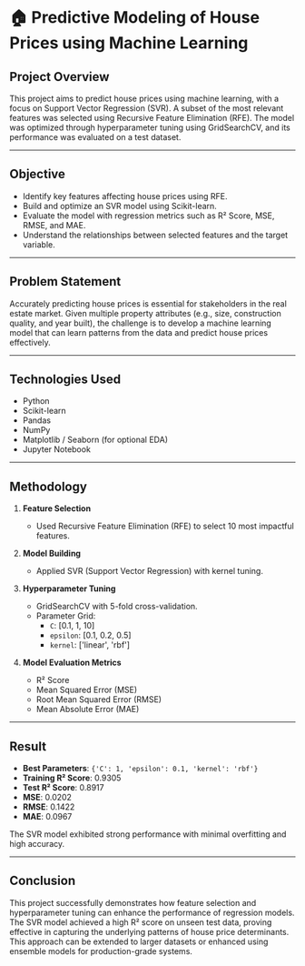 # 🏠 Predictive Modeling of House Prices using Machine Learning

##  Project Overview

This project aims to predict house prices using machine learning, with a focus on Support Vector Regression (SVR). A subset of the most relevant features was selected using Recursive Feature Elimination (RFE). The model was optimized through hyperparameter tuning using GridSearchCV, and its performance was evaluated on a test dataset.

---

##  Objective

- Identify key features affecting house prices using RFE.
- Build and optimize an SVR model using Scikit-learn.
- Evaluate the model with regression metrics such as R² Score, MSE, RMSE, and MAE.
- Understand the relationships between selected features and the target variable.

---

##  Problem Statement

Accurately predicting house prices is essential for stakeholders in the real estate market. Given multiple property attributes (e.g., size, construction quality, and year built), the challenge is to develop a machine learning model that can learn patterns from the data and predict house prices effectively.

---

##  Technologies Used

- Python
- Scikit-learn
- Pandas
- NumPy
- Matplotlib / Seaborn (for optional EDA)
- Jupyter Notebook

---

##  Methodology

1. **Feature Selection**  
   - Used Recursive Feature Elimination (RFE) to select 10 most impactful features.
   
2. **Model Building**  
   - Applied SVR (Support Vector Regression) with kernel tuning.
   
3. **Hyperparameter Tuning**  
   - GridSearchCV with 5-fold cross-validation.
   - Parameter Grid:
     - `C`: [0.1, 1, 10]
     - `epsilon`: [0.1, 0.2, 0.5]
     - `kernel`: ['linear', 'rbf']
   
4. **Model Evaluation Metrics**  
   - R² Score
   - Mean Squared Error (MSE)
   - Root Mean Squared Error (RMSE)
   - Mean Absolute Error (MAE)

---

##  Result

- **Best Parameters**: `{'C': 1, 'epsilon': 0.1, 'kernel': 'rbf'}`
- **Training R² Score**: 0.9305
- **Test R² Score**: 0.8917
- **MSE**: 0.0202  
- **RMSE**: 0.1422  
- **MAE**: 0.0967  

The SVR model exhibited strong performance with minimal overfitting and high accuracy.

---

##  Conclusion

This project successfully demonstrates how feature selection and hyperparameter tuning can enhance the performance of regression models. The SVR model achieved a high R² score on unseen test data, proving effective in capturing the underlying patterns of house price determinants. This approach can be extended to larger datasets or enhanced using ensemble models for production-grade systems.


